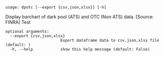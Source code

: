 ```
usage: dpotc [--export {csv,json,xlsx}] [-h]
```

Display barchart of dark pool (ATS) and OTC (Non ATS) data. [Source: FINRA] Test

```
optional arguments:
  --export {csv,json,xlsx}
                        Export dataframe data to csv,json,xlsx file (default: )
  -h, --help            show this help message (default: False)
```
